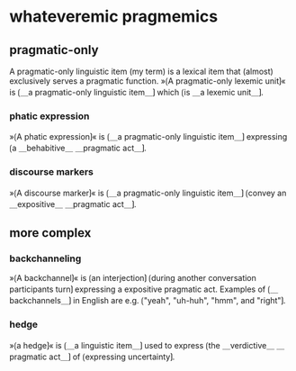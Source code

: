 # whateveremic pragmemics

## pragmatic-only

A pragmatic-only linguistic item (my term) is a lexical item that (almost) exclusively serves a pragmatic function.
»⟮A pragmatic-only lexemic unit⟯« is ⟮＿a pragmatic-only linguistic item＿⟯ which ⟮is ＿a lexemic unit＿⟯.

### phatic expression

»⟮A phatic expression⟯« is ⟮＿a pragmatic-only linguistic item＿⟯ expressing ⟮a ＿behabitive＿ ＿pragmatic act＿⟯.

### discourse markers

»⟮A discourse marker⟯« is ⟮＿a pragmatic-only linguistic item＿⟯ ⟮convey an ＿expositive＿ ＿pragmatic act＿⟯.

## more complex

### backchanneling

»⟮A backchannel⟯« is ⟮an interjection⟯ ⟮during another conversation participants turn⟯ expressing a expositive pragmatic act.
Examples of ⟮＿backchannels＿⟯ in English are e.g. ⟮"yeah", "uh-huh", "hmm", and "right"⟯. 

### hedge

»⟮a hedge⟯« is ⟮＿a linguistic item＿⟯ used to express ⟮the ＿verdictive＿ ＿pragmatic act＿⟯ of ⟮expressing uncertainty⟯.